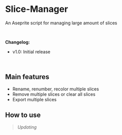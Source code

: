 # Slice-Manager
An Aseprite script for managing large amount of slices 

<br />

**Changelog:**

+ v1.0: Initial release
<br />

## Main features ##

+ Rename, renumber, recolor multiple slices  
+ Remove multiple slices or clear all slices
+ Export multiple slices

## How to use ##

>*Updating*
